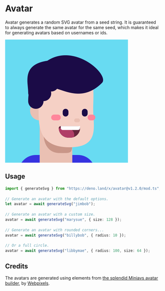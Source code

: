 # Avatar

Avatar generates a random SVG avatar from a seed string. It is guaranteed to
always generate the same avatar for the same seed, which makes it ideal for
generating avatars based on usernames or ids.

![An SVG generated by the Avatar module](./assets/example.svg)

## Usage

```typescript
import { generateSvg } from "https://deno.land/x/avatar@v1.2.0/mod.ts";

// Generate an avatar with the default options.
let avatar = await generateSvg("jimbob");

// Generate an avatar with a custom size.
avatar = await generateSvg("marysue", { size: 128 });

// Generate an avatar with rounded corners...
avatar = await generateSvg("billybob", { radius: 10 });

// Or a full circle.
avatar = await generateSvg("libbymae", { radius: 100, size: 64 });
```

## Credits

The avatars are generated using elements from
[the splendid Miniavs avatar builder](https://www.figma.com/community/file/923211396597067458),
by [Webpixels](https://www.figma.com/@webpixels).
